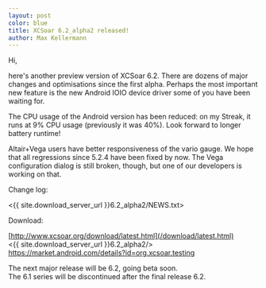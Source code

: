 ```yaml
---
layout: post
color: blue
title: XCSoar 6.2_alpha2 released!
author: Max Kellermann
---
```

Hi,

here's another preview version of XCSoar 6.2.  There are dozens of
major changes and optimisations since the first alpha.  Perhaps the
most important new feature is the new Android IOIO device driver some
of you have been waiting for.

The CPU usage of the Android version has been reduced: on my Streak,
it runs at 9% CPU usage (previously it was 40%).  Look forward to
longer battery runtime!

Altair+Vega users have better responsiveness of the vario gauge.  We
hope that all regressions since 5.2.4 have been fixed by now.  The
Vega configuration dialog is still broken, though, but one of our
developers is working on that.

Change log:

 <{{ site.download_server_url }}6.2_alpha2/NEWS.txt>

Download:

 [http://www.xcsoar.org/download/latest.html](/download/latest.html)  
 <{{ site.download_server_url }}6.2_alpha2/>  
 <https://market.android.com/details?id=org.xcsoar.testing>

The next major release will be 6.2, going beta soon.  
The 6.1 series will be discontinued after the final release 6.2.

